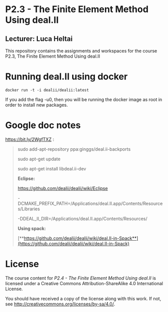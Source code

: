 P2.3 - The Finite Element Method Using deal.II
===============================================
## Lecturer: Luca Heltai

This repository contains the assignments and workspaces for the
course P2.3,  The Finite Element Method Using deal.II

Running deal.II using docker
============================

```
docker run -t -i dealii/dealii:latest

```

If you add the flag -u0, then you will be running the docker image as root in order to install new packages.

Google doc notes
================

https://bit.ly/2WgfTXZ :

> sudo add-apt-repository ppa:ginggs/deal.ii-backports
>
> sudo apt-get update
>
> sudo apt-get install libdeal.ii-dev
>
> 
>
> **Eclipse:**
>
> https://github.com/dealii/dealii/wiki/Eclipse
>
> 
>
> -DCMAKE_PREFIX_PATH=/Applications/deal.II.app/Contents/Resources/Libraries 
>
> -DDEAL_II_DIR=/Applications/deal.II.app/Contents/Resources/
>
> 
>
> **Using spack:**
>
> [**https://github.com/dealii/dealii/wiki/deal.II-in-Spack**](https://github.com/dealii/dealii/wiki/deal.II-in-Spack)

License
=======
The course content for _P2.4 - The Finite Element Method Using deal.II_ is licensed under a
Creative Commons Attribution-ShareAlike 4.0 International License.

You should have received a copy of the license along with this
work. If not, see <http://creativecommons.org/licenses/by-sa/4.0/>.
